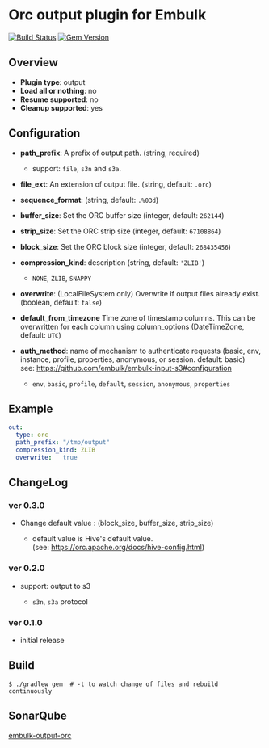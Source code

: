 # Orc output plugin for Embulk

[![Build Status](https://travis-ci.org/yuokada/embulk-output-orc.svg?branch=master)](https://travis-ci.org/yuokada/embulk-output-orc)
[![Gem Version](https://badge.fury.io/rb/embulk-output-orc.svg)](https://badge.fury.io/rb/embulk-output-orc)

## Overview

* **Plugin type**: output
* **Load all or nothing**: no
* **Resume supported**: no
* **Cleanup supported**: yes

## Configuration

- **path_prefix**: A prefix of output path. (string, required)
  - support: `file`, `s3n` and `s3a`.
- **file_ext**: An extension of output file. (string, default: `.orc`)
- **sequence_format**: (string, default: `.%03d`)
- **buffer_size**: Set the ORC buffer size (integer, default: `262144`)
- **strip_size**: Set the ORC strip size (integer,  default: `67108864`)
- **block_size**: Set the ORC block size (integer, default: `268435456`)
- **compression_kind**: description (string, default: `'ZLIB'`)
    - `NONE`, `ZLIB`, `SNAPPY`
- **overwrite**: (LocalFileSystem only) Overwrite if output files already exist. (boolean, default: `false`)
- **default_from_timezone** Time zone of timestamp columns. This can be overwritten for each column using column_options (DateTimeZone, default: `UTC`)

- **auth_method**: name of mechanism to authenticate requests (basic, env, instance, profile, properties, anonymous, or session. default: basic)  
  see: https://github.com/embulk/embulk-input-s3#configuration

    - `env`, `basic`, `profile`, `default`, `session`, `anonymous`, `properties`
    

## Example

```yaml
out:
  type: orc
  path_prefix: "/tmp/output"
  compression_kind: ZLIB
  overwrite:   true
```

## ChangeLog

### ver 0.3.0

- Change default value : (block_size, buffer_size, strip_size)

    - default value is Hive's default value.  
      (see: https://orc.apache.org/docs/hive-config.html)

### ver 0.2.0

- support: output to s3

    - `s3n`, `s3a` protocol

### ver 0.1.0

- initial release

## Build

```
$ ./gradlew gem  # -t to watch change of files and rebuild continuously
```

## SonarQube

[embulk-output-orc](https://sonarcloud.io/dashboard?id=embulk-output-orc "embulk-output-orc - Yukihiro Okada")
